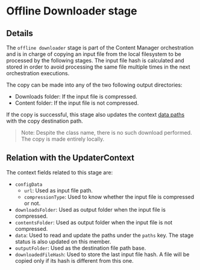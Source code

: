 # Offline Downloader stage

## Details

The `offline downloader` stage is part of the Content Manager orchestration and is in charge of copying an input file from the local filesystem to be processed by the following stages. The input file hash is calculated and stored in order to avoid processing the same file multiple times in the next orchestration executions.

The copy can be made into any of the two following output directories:
- Downloads folder: If the input file is compressed.
- Content folder: If the input file is not compressed.

If the copy is successful, this stage also updates the context [data paths](../../src/components/updaterContext.hpp) with the copy destination path.

> Note: Despite the class name, there is no such download performed. The copy is made entirely locally.

## Relation with the UpdaterContext

The context fields related to this stage are:

- `configData`
  + `url`: Used as input file path.
  + `compressionType`: Used to know whether the input file is compressed or not.
- `downloadsFolder`: Used as output folder when the input file is compressed.
- `contentsFolder`: Used as output folder when the input file is not compressed.
- `data`: Used to read and update the paths under the `paths` key. The stage status is also updated on this member.
- `outputFolder`: Used as the destination file path base.
- `downloadedFileHash`: Used to store the last input file hash. A file will be copied only if its hash is different from this one.
